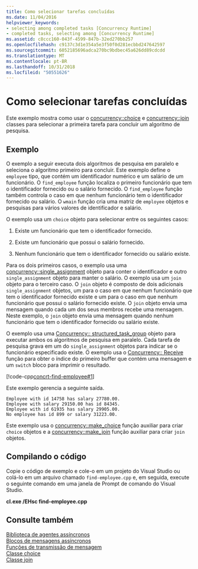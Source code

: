 ```yaml
---
title: Como selecionar tarefas concluídas
ms.date: 11/04/2016
helpviewer_keywords:
- selecting among completed tasks [Concurrency Runtime]
- completed tasks, selecting among [Concurrency Runtime]
ms.assetid: c8ccc160-043f-4599-847b-32ed270bb257
ms.openlocfilehash: c9137c3d1e354a5e3f50f0d281ecbbd247642597
ms.sourcegitcommit: 6052185696adca270bc9bdbec45a626dd89cdcdd
ms.translationtype: MT
ms.contentlocale: pt-BR
ms.lasthandoff: 10/31/2018
ms.locfileid: "50551626"
---
```

# <a name="how-to-select-among-completed-tasks"></a>Como selecionar tarefas concluídas

Este exemplo mostra como usar o [concurrency::choice](../../parallel/concrt/reference/choice-class.md) e [concurrency::join](../../parallel/concrt/reference/join-class.md) classes para selecionar a primeira tarefa para concluir um algoritmo de pesquisa.

## <a name="example"></a>Exemplo

O exemplo a seguir executa dois algoritmos de pesquisa em paralelo e seleciona o algoritmo primeiro para concluir. Este exemplo define o `employee` tipo, que contém um identificador numérico e um salário de um funcionário. O `find_employee` função localiza o primeiro funcionário que tem o identificador fornecido ou o salário fornecido. O `find_employee` função também controla o caso em que nenhum funcionário tem o identificador fornecido ou salário. O `wmain` função cria uma matriz de `employee` objetos e pesquisas para vários valores de identificador e salário.

O exemplo usa um `choice` objeto para selecionar entre os seguintes casos:

1. Existe um funcionário que tem o identificador fornecido.

1. Existe um funcionário que possui o salário fornecido.

1. Nenhum funcionário que tem o identificador fornecido ou salário existe.

Para os dois primeiros casos, o exemplo usa uma [concurrency::single_assignment](../../parallel/concrt/reference/single-assignment-class.md) objeto para conter o identificador e outro `single_assignment` objeto para manter o salário. O exemplo usa um `join` objeto para o terceiro caso. O `join` objeto é composto de dois adicionais `single_assignment` objetos, um para o caso em que nenhum funcionário que tem o identificador fornecido existe e um para o caso em que nenhum funcionário que possui o salário fornecido existe. O `join` objeto envia uma mensagem quando cada um dos seus membros recebe uma mensagem. Neste exemplo, o `join` objeto envia uma mensagem quando nenhum funcionário que tem o identificador fornecido ou salário existe.

O exemplo usa uma [Concurrency:: structured_task_group](../../parallel/concrt/reference/structured-task-group-class.md) objeto para executar ambos os algoritmos de pesquisa em paralelo. Cada tarefa de pesquisa grava em um do `single_assignment` objetos para indicar se o funcionário especificado existe. O exemplo usa o [Concurrency:: Receive](reference/concurrency-namespace-functions.md#receive) função para obter o índice do primeiro buffer que contém uma mensagem e um `switch` bloco para imprimir o resultado.

[!code-cpp[concrt-find-employee#1](../../parallel/concrt/codesnippet/cpp/how-to-select-among-completed-tasks_1.cpp)]

Este exemplo gerencia a seguinte saída.

```Output
Employee with id 14758 has salary 27780.00.
Employee with salary 29150.00 has id 84345.
Employee with id 61935 has salary 29905.00.
No employee has id 899 or salary 31223.00.
```

Este exemplo usa o [concurrency::make_choice](reference/concurrency-namespace-functions.md#make_choice) função auxiliar para criar `choice` objetos e a [concurrency::make_join](reference/concurrency-namespace-functions.md#make_join) função auxiliar para criar `join` objetos.

## <a name="compiling-the-code"></a>Compilando o código

Copie o código de exemplo e cole-o em um projeto do Visual Studio ou colá-lo em um arquivo chamado `find-employee.cpp` e, em seguida, execute o seguinte comando em uma janela de Prompt de comando do Visual Studio.

**cl.exe /EHsc find-employee.cpp**

## <a name="see-also"></a>Consulte também

[Biblioteca de agentes assíncronos](../../parallel/concrt/asynchronous-agents-library.md)<br/>
[Blocos de mensagens assíncronos](../../parallel/concrt/asynchronous-message-blocks.md)<br/>
[Funções de transmissão de mensagem](../../parallel/concrt/message-passing-functions.md)<br/>
[Classe choice](../../parallel/concrt/reference/choice-class.md)<br/>
[Classe join](../../parallel/concrt/reference/join-class.md)
